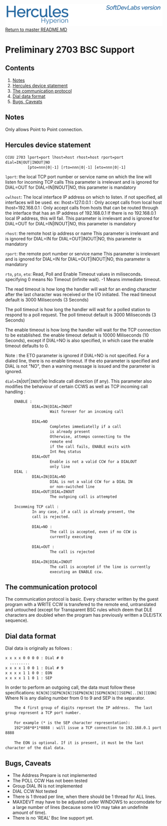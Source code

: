 ![test image](images/image_header_herculeshyperionSDL.png)
[Return to master README.MD](..\README.MD)

# Preliminary 2703 BSC Support
## Contents
1. [Notes](#Notes)
2. [Hercules device statement](#Hercules-device-statement)
3. [The communication protocol](#The-communication-protocol)
4. [Dial data format](#Dial-data-format)
5. [Bugs, Caveats](#Bugs-Caveats)

## Notes
Only allows Point to Point connection.

## Hercules device statement

```
CCUU 2703 lport=port lhost=host rhost=host rport=port dial=IN|OUT|INOUT|NO
          [pto=nnn|0|-1] [rto=nnn|0|-1] [eto=nnn|0|-1]
```

`lport`: the local TCP port number or service name on which the line will listen
        for incoming TCP calls
        This parameter is irrelevant and is ignored for DIAL=OUT
        for DIAL=IN|INOUT|NO, this parameter is mandatory

`cwlhost`: The local interface IP address on which to listen.
        if not specified, all interfaces will be used.
        ex:
        lhost=127.0.0.1 : Only accept calls from local host
        lhost=192.168.0.1 : Only accept calls from hosts
                that can be routed through the interface
                that has an IP address of 192.168.0.1
                If there is no 192.168.0.1 local IP address,
                this will fail.
        This parameter is irrelevant and is ignored for DIAL=OUT
        for DIAL=IN|INOUT|NO, this parameter is mandatory


`rhost`: the remote host ip address or name
        This parameter is irrelevant and is ignored for DIAL=IN
        for DIAL=OUT|INOUT|NO, this parameter is mandatory

`rport`: the remote port number or service name
        This parameter is irrelevant and is ignored for DIAL=IN
        for DIAL=OUT|INOUT|NO, this parameter is mandatory

`rto`, `pto`, `eto`: Read, Poll and Enable Timeout values in miliseconds.
        specifying 0 means No Timeout (infinite wait). -1 Means immediate
        timeout.

The read timeout is how long the handler will wait for an ending character after the last character was received or the I/O initiated. The read timeout default is 3000 Miliseconds (3 Seconds)

The poll timeout is how long the handler will wait for a polled station to respond to a poll request. The poll timeout default is 3000 Miliseconds (3 Seconds)

The enable timeout is how long the handler will wait for the TCP connection to be established. the enable timeout default is 10000 Miliseconds (10 Seconds), except if DIAL=NO is also specified, in which case the enable timeout defaults to 0.

Note : the ETO parameter is ignored if DIAL=NO is not specified. For a dialed line, there is no enable timeout. If the eto parameter is specified and DIAL is not "NO", then a warning message is issued and the parameter is ignored.

`dial=IN`|`OUT`|`INOUT`|`NO`
        Indicate call direction (if any).
        This parameter also modifies the behaviour of certain CCWS as well as TCP incoming call handling :

        ENABLE :
                DIAL=IN|DIAL=INOUT
                        Wait forever for an incoming call

                DIAL=NO
                        Completes immediatelly if a call
                        is already present
                        Otherwise, attemps connecting to the
                        remote end
                        if the call fails, ENABLE exits with
                        Int Req status
                DIAL=OUT
                        Enable is not a valid CCW for a DIALOUT
                        only line
        DIAL :
                DIAL=IN|DIAL=NO
                        DIAL is not a valid CCW for a DIAL IN
                        or non-switched line
                DIAL=OUT|DIAL=INOUT
                        The outgoing call is attempted

        Incomming TCP call :
                In any case, if a call is already present, the
                call is rejected.

                DIAL=NO :
                        The call is accepted, even if no CCW is
                        currently executing

                DIAL=OUT :
                        The call is rejected

                DIAL=IN|DIAL=INOUT
                        The call is accepted if the line is currently
                        executing an ENABLE ccw.


## The communication protocol
The communication protocol is basic. Every character written by the guest program with a WRITE CCW is transfered to the remote end, untranslated and untouched (except for Transparent BSC rules which deem that DLE characters are doubled when the program has previously written a DLE/STX sequence).


## Dial data format
Dial data is originally as follows :
```
x x x x 0 0 0 0 : Dial # 0
  .........
x x x x 1 0 0 1 : Dial # 9
x x x x 1 1 0 0 : EON
x x x x 1 1 0 1 : SEP
```

In order to perform an outgoing call, the data must follow these specifications:
        `N[N[N]]SEPN[N[N]]SEPN[N[N]]SEPN[N[N]]]SEPN[..[N]][EON]`
        Where N is any dialing number from 0 to 9 and SEP is the separator.

        The 4 first group of digits represet the IP address.  The last group represent a TCP port number.

        For example (* is the SEP character representation):
        192*168*0*1*8888 : will issue a TCP connection to 192.168.0.1 port 8888 

        The EON is optional. If it is present, it must be the last character of the dial data.

## Bugs, Caveats
- The Address Prepare is not implemented
- The POLL CCW Has not been tested
- Group DIAL IN is not implemented
- DIAL CCW Not tested
- There is 1 thread per line, when there should be 1 thread for ALL lines.
- MAXDEVT may have to be adjusted under WINDOWS to accomodate for a large number of lines (because some I/O may take an undefinite amount of time).
- There is no 'REAL' Bsc line support yet.
